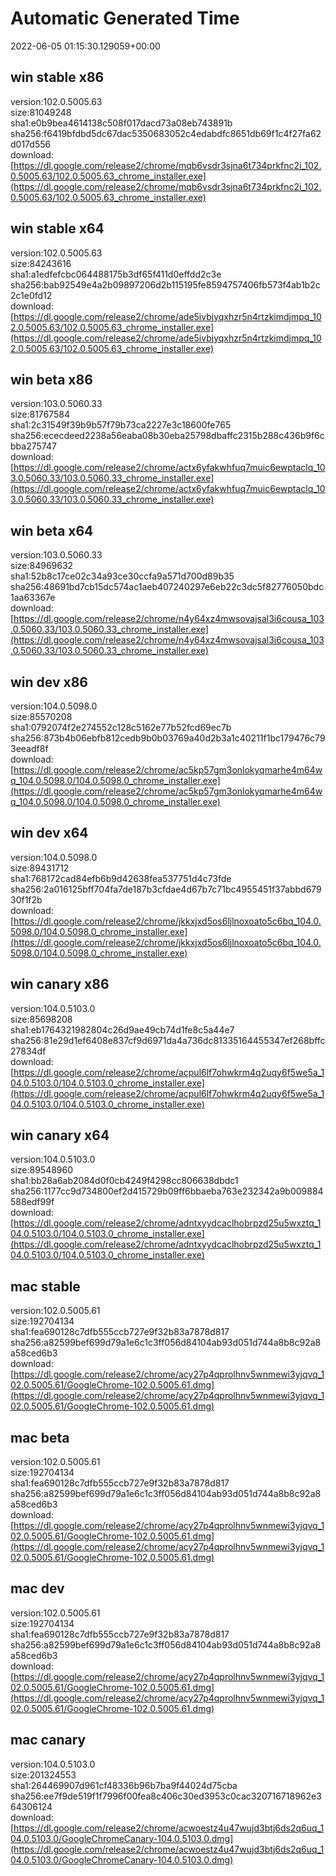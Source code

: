 # Automatic Generated Time
2022-06-05 01:15:30.129059+00:00

## win stable x86
version:102.0.5005.63  
size:81049248  
sha1:e0b9bea4614138c508f017dacd73a08eb743891b  
sha256:f6419bfdbd5dc67dac5350683052c4edabdfc8651db69f1c4f27fa62d017d556  
download:[https://dl.google.com/release2/chrome/mqb6vsdr3sjna6t734prkfnc2i_102.0.5005.63/102.0.5005.63_chrome_installer.exe](https://dl.google.com/release2/chrome/mqb6vsdr3sjna6t734prkfnc2i_102.0.5005.63/102.0.5005.63_chrome_installer.exe)  

## win stable x64
version:102.0.5005.63  
size:84243616  
sha1:a1edfefcbc064488175b3df65f411d0effdd2c3e  
sha256:bab92549e4a2b09897206d2b115195fe8594757406fb573f4ab1b2c2c1e0fd12  
download:[https://dl.google.com/release2/chrome/ade5ivbjyqxhzr5n4rtzkimdjmpq_102.0.5005.63/102.0.5005.63_chrome_installer.exe](https://dl.google.com/release2/chrome/ade5ivbjyqxhzr5n4rtzkimdjmpq_102.0.5005.63/102.0.5005.63_chrome_installer.exe)  

## win beta x86
version:103.0.5060.33  
size:81767584  
sha1:2c31549f39b9b57f79b73ca2227e3c18600fe765  
sha256:ececdeed2238a56eaba08b30eba25798dbaffc2315b288c436b9f6cbba275747  
download:[https://dl.google.com/release2/chrome/actx6yfakwhfuq7muic6ewptaclq_103.0.5060.33/103.0.5060.33_chrome_installer.exe](https://dl.google.com/release2/chrome/actx6yfakwhfuq7muic6ewptaclq_103.0.5060.33/103.0.5060.33_chrome_installer.exe)  

## win beta x64
version:103.0.5060.33  
size:84969632  
sha1:52b8c17ce02c34a93ce30ccfa9a571d700d89b35  
sha256:48691bd7cb15dc574ac1aeb407240297e6eb22c3dc5f82776050bdc1aa63367e  
download:[https://dl.google.com/release2/chrome/n4y64xz4mwsovajsal3i6cousa_103.0.5060.33/103.0.5060.33_chrome_installer.exe](https://dl.google.com/release2/chrome/n4y64xz4mwsovajsal3i6cousa_103.0.5060.33/103.0.5060.33_chrome_installer.exe)  

## win dev x86
version:104.0.5098.0  
size:85570208  
sha1:0792074f2e274552c128c5162e77b52fcd69ec7b  
sha256:873b4b06ebfb812cedb9b0b03769a40d2b3a1c40211f1bc179476c793eeadf8f  
download:[https://dl.google.com/release2/chrome/ac5kp57gm3onlokyqmarhe4m64wq_104.0.5098.0/104.0.5098.0_chrome_installer.exe](https://dl.google.com/release2/chrome/ac5kp57gm3onlokyqmarhe4m64wq_104.0.5098.0/104.0.5098.0_chrome_installer.exe)  

## win dev x64
version:104.0.5098.0  
size:89431712  
sha1:768172cad84efb6b9d42638fea537751d4c73fde  
sha256:2a016125bff704fa7de187b3cfdae4d67b7c71bc4955451f37abbd67930f1f2b  
download:[https://dl.google.com/release2/chrome/jkkxjxd5os6ljlnoxoato5c6bq_104.0.5098.0/104.0.5098.0_chrome_installer.exe](https://dl.google.com/release2/chrome/jkkxjxd5os6ljlnoxoato5c6bq_104.0.5098.0/104.0.5098.0_chrome_installer.exe)  

## win canary x86
version:104.0.5103.0  
size:85698208  
sha1:eb1764321982804c26d9ae49cb74d1fe8c5a44e7  
sha256:81e29d1ef6408e837cf9d6971da4a736dc81335164455347ef268bffc27834df  
download:[https://dl.google.com/release2/chrome/acpul6lf7ohwkrm4q2uqy6f5we5a_104.0.5103.0/104.0.5103.0_chrome_installer.exe](https://dl.google.com/release2/chrome/acpul6lf7ohwkrm4q2uqy6f5we5a_104.0.5103.0/104.0.5103.0_chrome_installer.exe)  

## win canary x64
version:104.0.5103.0  
size:89548960  
sha1:bb28a6ab2084d0f0cb4249f4298cc806638dbdc1  
sha256:1177cc9d734800ef2d415729b09ff6bbaeba763e232342a9b009884588edf99f  
download:[https://dl.google.com/release2/chrome/adntxyydcaclhobrpzd25u5wxztq_104.0.5103.0/104.0.5103.0_chrome_installer.exe](https://dl.google.com/release2/chrome/adntxyydcaclhobrpzd25u5wxztq_104.0.5103.0/104.0.5103.0_chrome_installer.exe)  

## mac stable
version:102.0.5005.61  
size:192704134  
sha1:fea690128c7dfb555ccb727e9f32b83a7878d817  
sha256:a82599bef699d79a1e6c1c3ff056d84104ab93d051d744a8b8c92a8a58ced6b3  
download:[https://dl.google.com/release2/chrome/acy27p4qprolhnv5wnmewi3yjqvq_102.0.5005.61/GoogleChrome-102.0.5005.61.dmg](https://dl.google.com/release2/chrome/acy27p4qprolhnv5wnmewi3yjqvq_102.0.5005.61/GoogleChrome-102.0.5005.61.dmg)  

## mac beta
version:102.0.5005.61  
size:192704134  
sha1:fea690128c7dfb555ccb727e9f32b83a7878d817  
sha256:a82599bef699d79a1e6c1c3ff056d84104ab93d051d744a8b8c92a8a58ced6b3  
download:[https://dl.google.com/release2/chrome/acy27p4qprolhnv5wnmewi3yjqvq_102.0.5005.61/GoogleChrome-102.0.5005.61.dmg](https://dl.google.com/release2/chrome/acy27p4qprolhnv5wnmewi3yjqvq_102.0.5005.61/GoogleChrome-102.0.5005.61.dmg)  

## mac dev
version:102.0.5005.61  
size:192704134  
sha1:fea690128c7dfb555ccb727e9f32b83a7878d817  
sha256:a82599bef699d79a1e6c1c3ff056d84104ab93d051d744a8b8c92a8a58ced6b3  
download:[https://dl.google.com/release2/chrome/acy27p4qprolhnv5wnmewi3yjqvq_102.0.5005.61/GoogleChrome-102.0.5005.61.dmg](https://dl.google.com/release2/chrome/acy27p4qprolhnv5wnmewi3yjqvq_102.0.5005.61/GoogleChrome-102.0.5005.61.dmg)  

## mac canary
version:104.0.5103.0  
size:201324553  
sha1:264469907d961cf48336b96b7ba9f44024d75cba  
sha256:ee7f9de519f1f7996f00fea8c406c30ed3953c0cac320716718962e364306124  
download:[https://dl.google.com/release2/chrome/acwoestz4u47wujd3btj6ds2q6uq_104.0.5103.0/GoogleChromeCanary-104.0.5103.0.dmg](https://dl.google.com/release2/chrome/acwoestz4u47wujd3btj6ds2q6uq_104.0.5103.0/GoogleChromeCanary-104.0.5103.0.dmg)  

